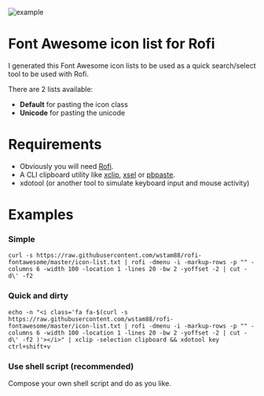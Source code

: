 ![example](https://raw.githubusercontent.com/wstam88/rofi-fontawesome/master/example.gif)

# Font Awesome icon list for Rofi

I generated this Font Awesome icon lists to be used as a quick  search/select tool to be used with Rofi.

There are 2 lists available:
 * **Default** for pasting the icon class
 * **Unicode** for pasting the unicode

# Requirements
 * Obviously you will need [Rofi](https://github.com/DaveDavenport/rofi).
 * A CLI clipboard utility like [xclip](https://github.com/astrand/xclip), [xsel](https://linux.die.net/man/1/xsel) or [pbpaste](https://developer.apple.com/legacy/library/documentation/Darwin/Reference/ManPages/man1/pbpaste.1.html).
 * xdotool (or another tool to  simulate keyboard input and mouse activity)

# Examples
### Simple
```
curl -s https://raw.githubusercontent.com/wstam88/rofi-fontawesome/master/icon-list.txt | rofi -dmenu -i -markup-rows -p "" -columns 6 -width 100 -location 1 -lines 20 -bw 2 -yoffset -2 | cut -d\' -f2
```

### Quick and dirty
```
echo -n "<i class='fa fa-$(curl -s https://raw.githubusercontent.com/wstam88/rofi-fontawesome/master/icon-list.txt | rofi -dmenu -i -markup-rows -p "" -columns 6 -width 100 -location 1 -lines 20 -bw 2 -yoffset -2 | cut -d\' -f2 )'></i>" | xclip -selection clipboard && xdotool key ctrl+shift+v
```

### Use shell script (recommended)
Compose your own shell script and do as you like.